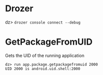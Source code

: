 # Drozer  
dz> `drozer console connect --debug`


# GetPackageFromUID 
Gets the UID of the running application 

```
dz> run app.package.getpackagefromuid 2000
UID 2000 is android.uid.shell:2000
```


